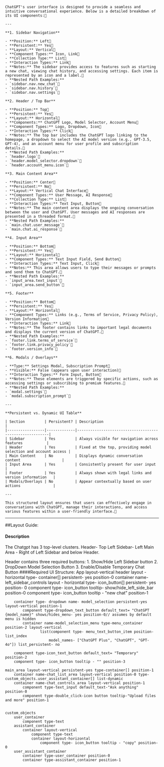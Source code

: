 <!-- markdownlint-disable -->
    ChatGPT's user interface is designed to provide a seamless and intuitive conversational experience. Below is a detailed breakdown of its UI components:

    ---

    **1. Sidebar Navigation**

    - **Position:** Left
    - **Persistent:** Yes
    - **Layout:** Vertical
    - **Component Types:** Icon, Link
    - **Collection Type:** List
    - **Interaction Types:** Link
    - **Notes:** The sidebar provides access to features such as starting a new chat, viewing chat history, and accessing settings. Each item is represented by an icon and a label.
    - **Nested Path Examples:**
    - `sidebar.nav.new_chat`
    - `sidebar.nav.history`
    - `sidebar.nav.settings`

    **2. Header / Top Bar**

    - **Position:** Top
    - **Persistent:** Yes
    - **Layout:** Horizontal
    - **Components:** ChatGPT Logo, Model Selector, Account Menu
    - **Component Types:** Logo, Dropdown, Icon
    - **Interaction Types:** Click
    - **Notes:** The top bar includes the ChatGPT logo linking to the homepage, a dropdown to select the AI model version (e.g., GPT-3.5, GPT-4), and an account menu for user profile and subscription details.
    - **Nested Path Examples:**
    - `header.logo`
    - `header.model_selector.dropdown`
    - `header.account_menu.icon`

    **3. Main Content Area**

    - **Position:** Center
    - **Persistent:** No
    - **Layout:** Vertical Chat Interface
    - **Component Types:** User Message, AI Response
    - **Collection Type:** List
    - **Interaction Types:** Text Input, Button
    - **Notes:** The main content area displays the ongoing conversation between the user and ChatGPT. User messages and AI responses are presented in a threaded format.
    - **Nested Path Examples:**
    - `main.chat.user_message`
    - `main.chat.ai_response`

    **4. Input Area**

    - **Position:** Bottom
    - **Persistent:** Yes
    - **Layout:** Horizontal
    - **Component Types:** Text Input Field, Send Button
    - **Interaction Types:** Text Input, Click
    - **Notes:** This area allows users to type their messages or prompts and send them to ChatGPT.
    - **Nested Path Examples:**
    - `input_area.text_input`
    - `input_area.send_button`

    **5. Footer**

    - **Position:** Bottom
    - **Persistent:** Yes
    - **Layout:** Horizontal
    - **Component Types:** Links (e.g., Terms of Service, Privacy Policy), Version Information
    - **Interaction Types:** Link
    - **Notes:** The footer contains links to important legal documents and displays the current version of ChatGPT.
    - **Nested Path Examples:**
    - `footer.link.terms_of_service`
    - `footer.link.privacy_policy`
    - `footer.version_info`

    **6. Modals / Overlays**

    - **Type:** Settings Modal, Subscription Prompt
    - **Visible:** False (appears upon user interaction)
    - **Interaction Types:** Form Input, Button
    - **Notes:** These elements are triggered by specific actions, such as accessing settings or subscribing to premium features.
    - **Nested Path Examples:**
    - `modal.settings`
    - `modal.subscription_prompt`

    ---

    **Persistent vs. Dynamic UI Table**

    | Section         | Persistent? | Description                                             |
    |-----------------|-------------|---------------------------------------------------------|
    | Sidebar         | Yes         | Always visible for navigation across features           |
    | Header          | Yes         | Fixed at the top, providing model selection and account access |
    | Main Content    | No          | Displays dynamic conversation content                   |
    | Input Area      | Yes         | Consistently present for user input                     |
    | Footer          | Yes         | Always shown with legal links and version information   |
    | Modals/Overlays | No          | Appear contextually based on user actions               |

    ---

    This structured layout ensures that users can effectively engage in conversations with ChatGPT, manage their interactions, and access various features within a user-friendly interface. 


----------------------
##Layout Guide:
#### Description
The Chatgpt has 3 top-level clusters.
Header- Top
Left Sidebar- Left
Main Area - Right of Left Sidebar and below Header.

Header contains three required buttons:
    1. Show/Hide Left Sidebar button
    2. DropDown Model Selection Button
    3. Enable/Disable Temporary Chat Button
####Required UI Structure:
App layout-vertical
    header layout - horizontal type- container[] persistent- yes position-0
        container name-left_sidebar_controls layout - horizontal type- icon_button[] persistent- yes position- 0
            component type- icon_button tooltip- show/hide_left_side_bar position-0
            component type- icon_button tooltip - "new chat" position-1


        container type- dropdown name- model_selection persistent-yes layout-vertical position-1
            component type-dropdown_text_button default_text= "ChatGPT {model_name}" shows/hides_menu- yes position-0// assumes by default menu is hidden
            container name-model_selection_menu type-menu_container position-2 layout-vertical
                    list(component type- menu_text_button_item position-list_index
                        model_names- ["ChatGPT Plus", "ChatGPT", "GPT-4o"]) list_persistent- no

        component type-icon_text_button default_text= "Temporary" position-2
        component type- icon_button tooltip - "" position-3

    main_area layout-vertical persistent-yes type-container[] position-1
        container name-chat_list_area layout-vertical position-0 type- custom_objects.user_assistant_container[] list-dynamic
        container name-chat_controls_area layout-vertical position-1
            component type-text_input default_text-"Ask anything" position-0
            component type-double_click-icon button tooltip-"Upload files and more" position-1


    custom_objects
        user_container
            component type-text
        assistant_container
            container layout-vertical
                component type-text
                container layout-horizontal
                    component type- icon_button tooltip - "copy" position-0
        user_assistant_container
            container type-user_container position-0
            container type-assistant_container position-1


        